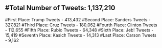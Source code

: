 #Total Number of Tweets: 1,137,210 
---
#First Place: Trump Tweets - 413,432
#Second Place: Sanders Tweets - 327,821
#Third Place: Cruz Tweets - 180,062
#Fourth Place: Clinton Tweets - 112,655
#Fifth Place: Rubio Tweets - 64,348
#Sixth Place: Jeb! Tweets - 15,419
#Seventh Place: Kasich Tweets - 14,313
#Last Place: Carson Tweets - 9,162
